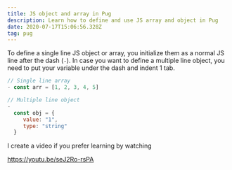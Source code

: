 ```yaml
---
title: JS object and array in Pug
description: Learn how to define and use JS array and object in Pug
date: 2020-07-17T15:06:56.328Z
tag: pug
---
```


To define a single line JS object or array, you initialize them as a normal JS line after the dash (`-`). In case you want to define a multiple line object, you need to put your variable under the dash and indent 1 tab.

```javascript
// Single line array
- const arr = [1, 2, 3, 4, 5]

// Multiple line object
-
  const obj = {
     value: "1",
     type: "string"
  }
```

I create a video if you prefer learning by watching

https://youtu.be/seJ2Ro-rsPA
